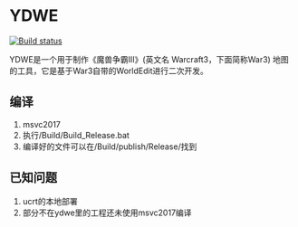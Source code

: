 ﻿# YDWE

[![Build status](https://ci.appveyor.com/api/projects/status/ybeps6jwp0nupxu6?svg=true)](https://ci.appveyor.com/project/actboy168/YDWE)

YDWE是一个用于制作《魔兽争霸III》(英文名 Warcraft3，下面简称War3) 地图的工具，它是基于War3自带的WorldEdit进行二次开发。

## 编译

1. msvc2017
2. 执行/Build/Build_Release.bat
3. 编译好的文件可以在/Build/publish/Release/找到

## 已知问题

1. ucrt的本地部署
2. 部分不在ydwe里的工程还未使用msvc2017编译
